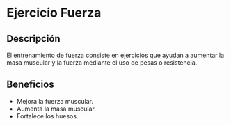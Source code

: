 # Ejercicio Fuerza

## Descripción
El entrenamiento de fuerza consiste en ejercicios que ayudan a aumentar la masa muscular y la fuerza mediante el uso de pesas o resistencia.

## Beneficios
- Mejora la fuerza muscular.
- Aumenta la masa muscular.
- Fortalece los huesos.
